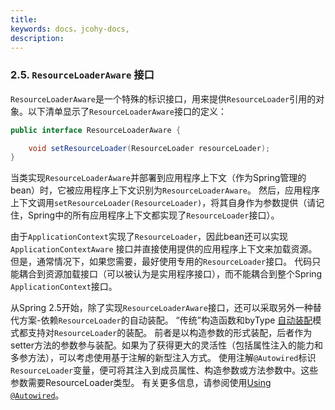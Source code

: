 ```yaml
---
title: 
keywords: docs，jcohy-docs,
description: 
---
```


### [](#resources-resourceloaderaware)2.5. `ResourceLoaderAware` 接口

`ResourceLoaderAware`是一个特殊的标识接口，用来提供`ResourceLoader`引用的对象。以下清单显示了`ResourceLoaderAware`接口的定义：

```java
public interface ResourceLoaderAware {

    void setResourceLoader(ResourceLoader resourceLoader);
}
```

当类实现`ResourceLoaderAware`并部署到应用程序上下文（作为Spring管理的bean）时，它被应用程序上下文识别为`ResourceLoaderAware`。 然后，应用程序上下文调用`setResourceLoader(ResourceLoader)`，将其自身作为参数提供（请记住，Spring中的所有应用程序上下文都实现了`ResourceLoader`接口）。

由于`ApplicationContext`实现了`ResourceLoader`，因此bean还可以实现 `ApplicationContextAware` 接口并直接使用提供的应用程序上下文来加载资源。 但是，通常情况下，如果您需要，最好使用专用的`ResourceLoader`接口。 代码只能耦合到资源加载接口（可以被认为是实用程序接口），而不能耦合到整个Spring `ApplicationContext`接口。

从Spring 2.5开始，除了实现`ResourceLoaderAware`接口，还可以采取另外一种替代方案-依赖`ResourceLoader`的自动装配。 “传统”构造函数和byType [自动装配](#beans-factory-autowire)模式都支持对`ResourceLoader`的装配。 前者是以构造参数的形式装配，后者作为setter方法的参数参与装配。如果为了获得更大的灵活性（包括属性注入的能力和多参方法），可以考虑使用基于注解的新型注入方式。 使用注解`@Autowired`标识`ResourceLoader`变量，便可将其注入到成员属性、构造参数或方法参数中。这些参数需要ResourceLoader类型。 有关更多信息，请参阅使用[Using `@Autowired`](#beans-autowired-annotation)。
